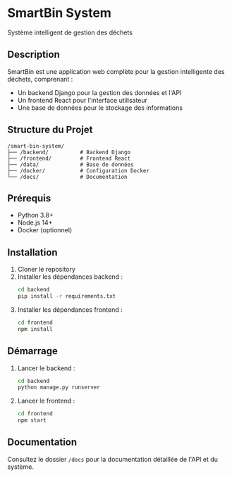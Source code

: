 # SmartBin System

Système intelligent de gestion des déchets

## Description
SmartBin est une application web complète pour la gestion intelligente des déchets, comprenant :
- Un backend Django pour la gestion des données et l'API
- Un frontend React pour l'interface utilisateur
- Une base de données pour le stockage des informations

## Structure du Projet
```
/smart-bin-system/
├── /backend/          # Backend Django
├── /frontend/         # Frontend React
├── /data/             # Base de données
├── /docker/           # Configuration Docker
└── /docs/             # Documentation
```

## Prérequis
- Python 3.8+
- Node.js 14+
- Docker (optionnel)

## Installation
1. Cloner le repository
2. Installer les dépendances backend :
   ```bash
   cd backend
   pip install -r requirements.txt
   ```
3. Installer les dépendances frontend :
   ```bash
   cd frontend
   npm install
   ```

## Démarrage
1. Lancer le backend :
   ```bash
   cd backend
   python manage.py runserver
   ```
2. Lancer le frontend :
   ```bash
   cd frontend
   npm start
   ```

## Documentation
Consultez le dossier `/docs` pour la documentation détaillée de l'API et du système. 